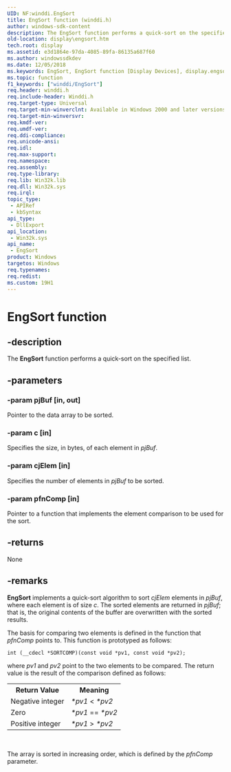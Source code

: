 ```yaml
---
UID: NF:winddi.EngSort
title: EngSort function (winddi.h)
author: windows-sdk-content
description: The EngSort function performs a quick-sort on the specified list.
old-location: display\engsort.htm
tech.root: display
ms.assetid: e3d1864e-97da-4085-89fa-86135a687f60
ms.author: windowssdkdev
ms.date: 12/05/2018
ms.keywords: EngSort, EngSort function [Display Devices], display.engsort, gdifncs_d675bef7-30d0-4e0d-a798-a397b282ce48.xml, winddi/EngSort
ms.topic: function
f1_keywords: ["winddi/EngSort"]
req.header: winddi.h
req.include-header: Winddi.h
req.target-type: Universal
req.target-min-winverclnt: Available in Windows 2000 and later versions of the Windows operating systems.
req.target-min-winversvr: 
req.kmdf-ver: 
req.umdf-ver: 
req.ddi-compliance: 
req.unicode-ansi: 
req.idl: 
req.max-support: 
req.namespace: 
req.assembly: 
req.type-library: 
req.lib: Win32k.lib
req.dll: Win32k.sys
req.irql: 
topic_type:
 - APIRef
 - kbSyntax
api_type:
 - DllExport
api_location:
 - Win32k.sys
api_name:
 - EngSort
product: Windows
targetos: Windows
req.typenames: 
req.redist: 
ms.custom: 19H1
---
```


# EngSort function


## -description


The <b>EngSort</b> function performs a quick-sort on the specified list.


## -parameters




### -param pjBuf [in, out]

Pointer to the data array to be sorted.


### -param c [in]

Specifies the size, in bytes, of each element in <i>pjBuf</i>.


### -param cjElem [in]

Specifies the number of elements in <i>pjBuf</i> to be sorted.


### -param pfnComp [in]

Pointer to a function that implements the element comparison to be used for the sort.


## -returns



None




## -remarks



<b>EngSort</b> implements a quick-sort algorithm to sort <i>cjElem</i> elements in <i>pjBuf</i>, where each element is of size <i>c</i>. The sorted elements are returned in <i>pjBuf</i>; that is, the original contents of the buffer are overwritten with the sorted results.

The basis for comparing two elements is defined in the function that <i>pfnComp </i>points to. This function is prototyped as follows:


```
int (__cdecl *SORTCOMP)(const void *pv1, const void *pv2);
```


where <i>pv1</i> and <i>pv2</i> point to the two elements to be compared. The return value is the result of the comparison defined as follows:

<table>
<tr>
<th>Return Value</th>
<th>Meaning</th>
</tr>
<tr>
<td>
Negative integer

</td>
<td>
<i>*pv1</i> &lt; <i>*pv2</i>

</td>
</tr>
<tr>
<td>
Zero

</td>
<td>
<i>*pv1</i> == <i>*pv2</i>

</td>
</tr>
<tr>
<td>
Positive integer

</td>
<td>
<i>*pv1</i> &gt; <i>*pv2</i>

</td>
</tr>
</table>
 

The array is sorted in increasing order, which is defined by the <i>pfnComp</i> parameter.



